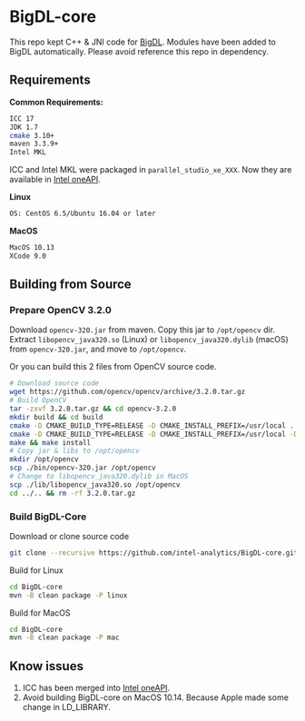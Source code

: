 # BigDL-core

This repo kept C++ & JNI code for [BigDL](https://github.com/intel-analytics/BigDL). Modules have been added to BigDL automatically. Please avoid reference this repo in dependency.

## Requirements

**Common Requirements:**

```bash
ICC 17
JDK 1.7
cmake 3.10+
maven 3.3.9+
Intel MKL
```

ICC and Intel MKL were packaged in `parallel_studio_xe_XXX`. Now they are available in [Intel oneAPI](https://www.intel.com/content/www/us/en/developer/tools/oneapi/overview.html).

**Linux**

```bash
OS: CentOS 6.5/Ubuntu 16.04 or later
```

**MacOS**

```bash
MacOS 10.13
XCode 9.0
```

## Building from Source

### Prepare OpenCV 3.2.0

Download `opencv-320.jar` from maven. Copy this jar to `/opt/opencv` dir. Extract `libopencv_java320.so` (Linux) or `libopencv_java320.dylib` (macOS) from `opencv-320.jar`, and move to `/opt/opencv`.

Or you can build this 2 files from OpenCV source code.

```bash
# Download source code
wget https://github.com/opencv/opencv/archive/3.2.0.tar.gz
# Build OpenCV
tar -zxvf 3.2.0.tar.gz && cd opencv-3.2.0
mkdir build && cd build
cmake -D CMAKE_BUILD_TYPE=RELEASE -D CMAKE_INSTALL_PREFIX=/usr/local ..
cmake -D CMAKE_BUILD_TYPE=RELEASE -D CMAKE_INSTALL_PREFIX=/usr/local -DBUILD_TESTS=OFF ..
make && make install
# Copy jar & libs to /opt/opencv
mkdir /opt/opencv
scp ./bin/opencv-320.jar /opt/opencv
# Change to libopencv_java320.dylib in MacOS
scp ./lib/libopencv_java320.so /opt/opencv
cd ../.. && rm -rf 3.2.0.tar.gz
```

### Build BigDL-Core

Download or clone source code

```bash
git clone --recursive https://github.com/intel-analytics/BigDL-core.git
```

Build for Linux

```bash
cd BigDL-core
mvn -B clean package -P linux
```

Build for MacOS

```bash
cd BigDL-core
mvn -B clean package -P mac
```

## Know issues

1. ICC has been merged into [Intel oneAPI](https://www.intel.com/content/www/us/en/developer/tools/oneapi/dpc-compiler.html).
2. Avoid building BigDL-core on MacOS 10.14. Because Apple made some change in LD_LIBRARY.
